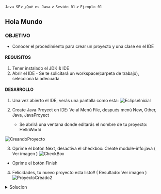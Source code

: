 
`Java SE`> `¿Qué es Java` > `Sesión 01` > `Ejemplo 01`

## Hola Mundo

### OBJETIVO

- Conocer el procedimiento para crear un proyecto y una clase en el IDE

#### REQUISITOS

1. Tener instalado el JDK & IDE
2. Abrir el IDE
        - Se te solicitará un workspace(carpeta de trabajo), selecciona la adecuada.

#### DESARROLLO

1. Una vez abierto el IDE, verás una pantalla como esta:
![EclipseInicial](https://user-images.githubusercontent.com/56565204/66857050-162b4c00-ef4c-11e9-947c-e9b1d3910859.png)

2. Create Java Proyect en IDE: Ve al Menú File, después menú New, Other, Java, JavaProyect
   - Se abrirá una ventana donde editarás el nombre de tu proyecto: HelloWorld
        
![CreandoProyecto](https://user-images.githubusercontent.com/56565204/66862014-b043c200-ef55-11e9-8938-304d67353b8f.png)
        
3. Oprime el botón Next, desactiva el checkbox: Create module-info.java ( Ver imagen )
![CheckBox](https://user-images.githubusercontent.com/56565204/66863364-77591c80-ef58-11e9-9533-382b8e9479af.png)

  - Oprime el botón Finish

4. Felicidades, tu nuevo proyecto esta listo!! ( Resultado: Ver imagen )
![ProyectoCreado2](https://user-images.githubusercontent.com/56565204/66865665-51824680-ef5d-11e9-8ada-0820a8fdcc79.png)


<details>  
        <summary>Solucion</summary>
        <p> Creación del proyecto HelloWorld</p>
        <p> 1. Abrir el IDE </p>
        <p> 2. Crear un nuevo Java Proyect </p>        
</details>

